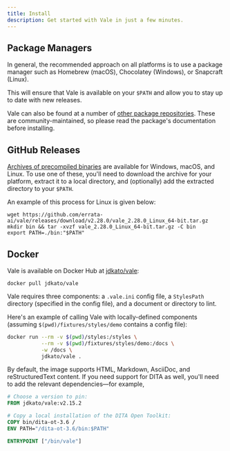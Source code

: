 ```yaml
---
title: Install
description: Get started with Vale in just a few minutes.
---
```


<script>
    import InstallOptions from '$lib/components/docs/InstallOptions.svelte';
</script>

## Package Managers

In general, the recommended approach on all platforms is to use a package
manager such as Homebrew (macOS), Chocolatey (Windows), or Snapcraft (Linux).

<InstallOptions />

This will ensure that Vale is available on your `$PATH` and allow you to stay
up to date with new releases.

Vale can also be found at a number of [other package repositories][3].
These are community-maintained, so please read the package's documentation
before installing.

## GitHub Releases

[Archives of precompiled binaries][2] are available for Windows, macOS, and
Linux. To use one of these, you'll need to download the archive for your
platform, extract it to a local directory, and (optionally) add the extracted
directory to your `$PATH`.

An example of this process for Linux is given below:

```shell
wget https://github.com/errata-ai/vale/releases/download/v2.28.0/vale_2.28.0_Linux_64-bit.tar.gz
mkdir bin && tar -xvzf vale_2.28.0_Linux_64-bit.tar.gz -C bin
export PATH=./bin:"$PATH"
```

## Docker

Vale is available on Docker Hub at [jdkato/vale][1]:

```shell
docker pull jdkato/vale
```

Vale requires three components: a `.vale.ini` config file, a `StylesPath`
directory (specified in the config file), and a document or directory to lint.

Here's an example of calling Vale with locally-defined components (assuming
`$(pwd)/fixtures/styles/demo` contains a config file):

```bash
docker run --rm -v $(pwd)/styles:/styles \
           --rm -v $(pwd)/fixtures/styles/demo:/docs \
           -w /docs \
           jdkato/vale .
```

By default, the image supports HTML, Markdown, AsciiDoc, and reStructuredText
content. If you need support for DITA as well, you'll need to add the relevant
dependencies&mdash;for example,

```dockerfile
# Choose a version to pin:
FROM jdkato/vale:v2.15.2

# Copy a local installation of the DITA Open Toolkit:
COPY bin/dita-ot-3.6 /
ENV PATH="/dita-ot-3.6/bin:$PATH"

ENTRYPOINT ["/bin/vale"]
```

[1]: https://hub.docker.com/r/jdkato/vale
[2]: https://github.com/errata-ai/vale/releases
[3]: https://repology.org/project/vale/versions
